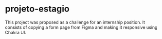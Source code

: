 # projeto-estagio
This project was proposed as a challenge for an internship position. It consists of copying a form page from Figma and making it responsive using Chakra UI.
